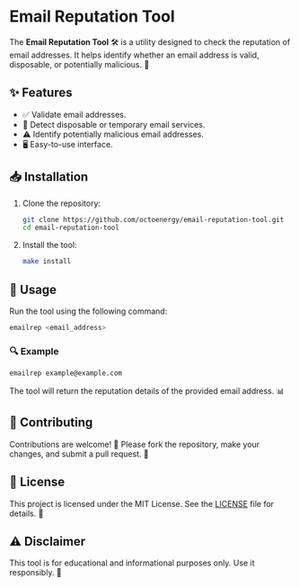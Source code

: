 # Email Reputation Tool

The **Email Reputation Tool** 🛠️ is a utility designed to check the reputation of email addresses. It helps identify whether an email address is valid, disposable, or potentially malicious. 📧

## ✨ Features

- ✅ Validate email addresses.
- 🚫 Detect disposable or temporary email services.
- ⚠️ Identify potentially malicious email addresses.
- 🖥️ Easy-to-use interface.

## 📥 Installation

1. Clone the repository:
    ```bash
    git clone https://github.com/octoenergy/email-reputation-tool.git
    cd email-reputation-tool
    ```

2. Install the tool:
    ```bash
    make install

    ```
    
## 🚀 Usage

Run the tool using the following command:

```bash
emailrep <email_address>
```

### 🔍 Example

```bash
emailrep example@example.com
```

The tool will return the reputation details of the provided email address. 📊


## 🤝 Contributing

Contributions are welcome! 🎉 Please fork the repository, make your changes, and submit a pull request. 🙌

## 📜 License

This project is licensed under the MIT License. See the [LICENSE](LICENSE) file for details. 📄

## ⚠️ Disclaimer

This tool is for educational and informational purposes only. Use it responsibly. 🚨